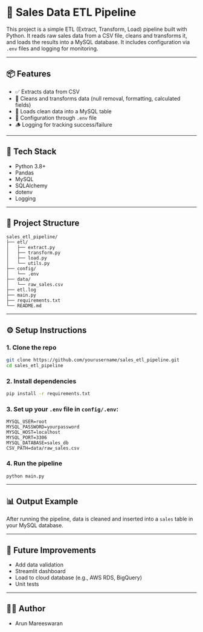 # 🧾 Sales Data ETL Pipeline

This project is a simple ETL (Extract, Transform, Load) pipeline built with Python. It reads raw sales data from a CSV file, cleans and transforms it, and loads the results into a MySQL database. It includes configuration via `.env` files and logging for monitoring.

---

## 📦 Features

- ✅ Extracts data from CSV
- 🧹 Cleans and transforms data (null removal, formatting, calculated fields)
- 💾 Loads clean data into a MySQL table
- 🔧 Configuration through `.env` file
- 🪵 Logging for tracking success/failure

---

## 🧰 Tech Stack

- Python 3.8+
- Pandas
- MySQL
- SQLAlchemy
- dotenv
- Logging

---

## 📁 Project Structure

```
sales_etl_pipeline/
├── etl/
│   ├── extract.py
│   ├── transform.py
│   ├── load.py
│   └── utils.py
├── config/
│   └── .env
├── data/
│   └── raw_sales.csv
├── etl.log
├── main.py
├── requirements.txt
└── README.md
```

---

## ⚙️ Setup Instructions

### 1. Clone the repo

```bash
git clone https://github.com/yourusername/sales_etl_pipeline.git
cd sales_etl_pipeline
```

### 2. Install dependencies

```bash
pip install -r requirements.txt
```

### 3. Set up your `.env` file in `config/.env`:

```dotenv
MYSQL_USER=root
MYSQL_PASSWORD=yourpassword
MYSQL_HOST=localhost
MYSQL_PORT=3306
MYSQL_DATABASE=sales_db
CSV_PATH=data/raw_sales.csv
```

### 4. Run the pipeline

```bash
python main.py
```

---

## 📊 Output Example

After running the pipeline, data is cleaned and inserted into a `sales` table in your MySQL database.

---

## 🚀 Future Improvements

- Add data validation
- Streamlit dashboard
- Load to cloud database (e.g., AWS RDS, BigQuery)
- Unit tests

---

## 👨‍💻 Author

- Arun Mareeswaran